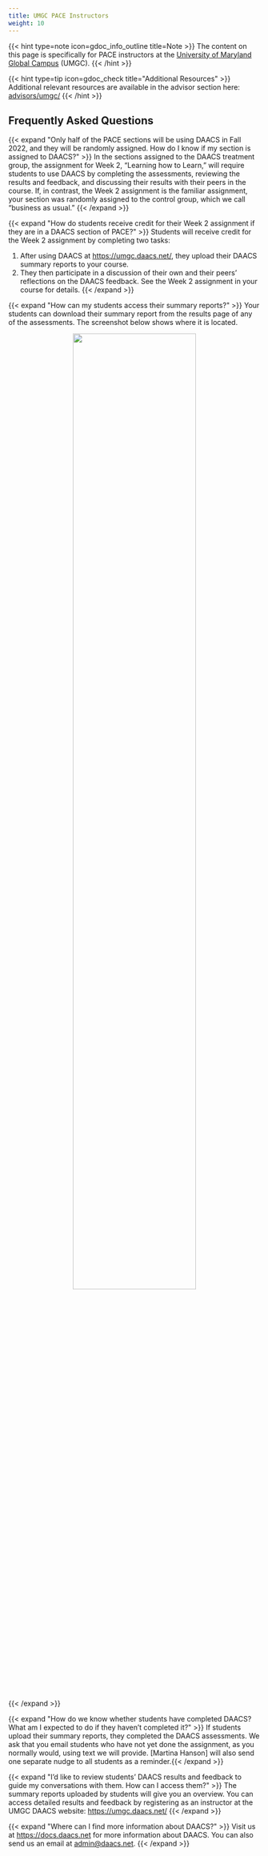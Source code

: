 ```yaml
---
title: UMGC PACE Instructors
weight: 10
---
```


{{< hint type=note icon=gdoc_info_outline title=Note >}}
The content on this page is specifically for PACE instructors at the [University of Maryland Global Campus](https://www.umgc.edu) (UMGC).
{{< /hint >}}


{{< hint type=tip icon=gdoc_check title="Additional Resources" >}}
Additional relevant resources are available in the advisor section here: [advisors/umgc/](/advisors/umgc/)
{{< /hint >}}

## Frequently Asked Questions

{{< expand "Only half of the PACE sections will be using DAACS in Fall 2022, and they will be randomly assigned. How do I know if my section is assigned to DAACS?" >}}
 In the sections assigned to the DAACS treatment group, the assignment for Week 2, “Learning how to Learn,” will require students to use DAACS by completing the assessments, reviewing the results and feedback, and discussing their results with their peers in the course. If, in contrast, the Week 2 assignment is the familiar assignment, your section was randomly assigned to the control group, which we call “business as usual.”
{{< /expand >}}

{{< expand "How do students receive credit for their Week 2 assignment if they are in a DAACS section of PACE?" >}}
Students will receive credit for the Week 2 assignment by completing two tasks:
1) After using DAACS at https://umgc.daacs.net/, they upload their DAACS summary reports to your course.
2) They then participate in a discussion of their own and their peers’ reflections on the DAACS feedback.
See the Week 2 assignment in your course for details.
{{< /expand >}}

{{< expand "How can my students access their summary reports?" >}}
Your students can download their summary report from the results page of any of the assessments. The screenshot below shows where it is located.
<center><img src="https://docs.daacs.net/images/Download_Summary_Report.png" width = "70%" /></center>
{{< /expand >}}

{{< expand "How do we know whether students have completed DAACS? What am I expected to do if they haven’t completed it?" >}}
If students upload their summary reports, they completed the DAACS assessments. We ask that you email students who have not yet done the assignment, as you normally would, using text we will provide. [Martina Hanson] will also send one separate nudge to all students as a reminder.{{< /expand >}}

{{< expand "I’d like to review students’ DAACS results and feedback to guide my conversations with them. How can I access them?" >}}
 The summary reports uploaded by students will give you an overview. You can access detailed results and feedback by registering as an instructor at the UMGC DAACS website: https://umgc.daacs.net/
{{< /expand >}}

{{< expand "Where can I find more information about DAACS?" >}}
Visit us at https://docs.daacs.net for more information about DAACS. You can also send us an email at admin@daacs.net.
{{< /expand >}}

